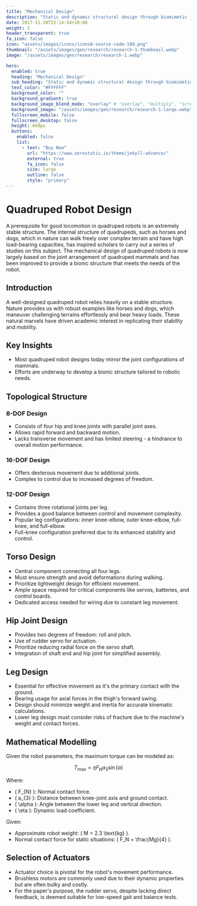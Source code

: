 ```yaml
---
title: "Mechanical Design"
description: "Static and dynamic structural design through biomimetic joint mimicry"
date: 2017-11-28T15:14:54+10:00
weight: 1
header_transparent: true
fa_icon: false
icon: "assets/images/icons/icons8-source-code-100.png"
thumbnail: "/assets/images/gen/research/research-1-thumbnail.webp"
image: "/assets/images/gen/research/research-1.webp"

hero:
  enabled: true
  heading: "Mechanical Design"
  sub_heading: "Static and dynamic structural design through biomimetic joint mimicry"
  text_color: "#FFFFFF"
  background_color: ""
  background_gradient: true
  background_image_blend_mode: "overlay" # "overlay", "multiply", "screen"
  background_image: "/assets/images/gen/research/research-1-large.webp"
  fullscreen_mobile: false
  fullscreen_desktop: false
  height: 660px
  buttons:
    enabled: false
    list:
      - text: "Buy Now"
        url: "https://www.zerostatic.io/theme/jekyll-advance/"
        external: true
        fa_icon: false
        size: large
        outline: false
        style: "primary"
---
```

# Quadruped Robot Design

A prerequisite for good locomotion in quadruped robots is an extremely stable structure.
The internal structure of quadrupeds, such as horses and dogs, which in nature can walk freely over complex terrain and have high load-bearing capacities, has inspired scholars to carry out a series of studies on this subject.
The mechanical design of quadruped robots is now largely based on the joint arrangement of quadruped mammals and has been improved to provide a bionic structure that meets the needs of the robot.


## Introduction

A well-designed quadruped robot relies heavily on a stable structure. Nature provides us with robust examples like horses and dogs, which maneuver challenging terrains effortlessly and bear heavy loads. These natural marvels have driven academic interest in replicating their stability and mobility.

## Key Insights

- Most quadruped robot designs today mirror the joint configurations of mammals.
- Efforts are underway to develop a bionic structure tailored to robotic needs.

## Topological Structure

### **8-DOF Design**
- Consists of four hip and knee joints with parallel joint axes.
- Allows rapid forward and backward motion.
- Lacks transverse movement and has limited steering - a hindrance to overall motion performance.

### **16-DOF Design**
- Offers dexterous movement due to additional joints.
- Complex to control due to increased degrees of freedom.

### **12-DOF Design**
- Contains three rotational joints per leg.
- Provides a good balance between control and movement complexity.
- Popular leg configurations: inner knee-elbow, outer knee-elbow, full-knee, and full-elbow.
- Full-knee configuration preferred due to its enhanced stability and control.

## Torso Design

- Central component connecting all four legs.
- Must ensure strength and avoid deformations during walking.
- Prioritize lightweight design for efficient movement.
- Ample space required for critical components like servos, batteries, and control boards.
- Dedicated access needed for wiring due to constant leg movement.

## Hip Joint Design

- Provides two degrees of freedom: roll and pitch.
- Use of rudder servo for actuation.
- Prioritize reducing radial force on the servo shaft.
- Integration of shaft end and hip joint for simplified assembly.

## Leg Design

- Essential for effective movement as it's the primary contact with the ground.
- Bearing usage for axial forces in the thigh's forward swing.
- Design should minimize weight and inertia for accurate kinematic calculations.
- Lower leg design must consider risks of fracture due to the machine's weight and contact forces.

## Mathematical Modelling

Given the robot parameters, the maximum torque can be modeled as:

$$ T_{max} = \eta F_{N} a_{3} \sin(\alpha) $$

Where:

- \( F_{N} \): Normal contact force.
- \( a_{3} \): Distance between knee-joint axis and ground contact.
- \( \alpha \): Angle between the lower leg and vertical direction.
- \( \eta \): Dynamic load coefficient.

Given:

- Approximate robot weight: \( M = 2.3 \text{kg} \).
- Normal contact force for static situations: \( F_N = \frac{Mg}{4} \).

## Selection of Actuators

- Actuator choice is pivotal for the robot's movement performance.
- Brushless motors are commonly used due to their dynamic properties but are often bulky and costly.
- For the paper's purpose, the rudder servo, despite lacking direct feedback, is deemed suitable for low-speed gait and balance tests.

